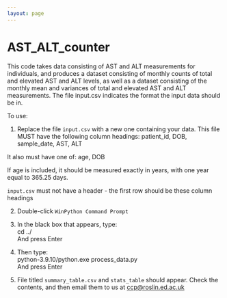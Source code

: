 ```yaml
---
layout: page
---
```


# AST_ALT_counter

This code takes data consisting of AST and ALT measurements for individuals, and produces a dataset consisting of monthly counts of total and elevated AST and ALT levels,
as well as a dataset consisting of the monthly mean and variances of total and elevated AST and ALT measurements. The file input.csv indicates the format the input data should be in.

To use: 

1. Replace the file `input.csv` with a new one containing your data. This file MUST have the following column headings: 
patient_id, DOB, sample_date, AST, ALT

It also must have one of: 
age, DOB

If age is included, it should be measured exactly in years, with one year equal to 365.25 days.

`input.csv` must not have a header - the first row should be these column headings

2. Double-click `WinPython Command Prompt`

3. In the black box that appears, type:  
cd ../  
And press Enter

4. Then type:  
python-3.9.10/python.exe process_data.py  
And press Enter  

5. File titled `summary_table.csv` and `stats_table` should appear. Check the contents, and then email them to us at [ccp@roslin.ed.ac.uk](mailto:ccp@roslin.ed.ac.uk)






